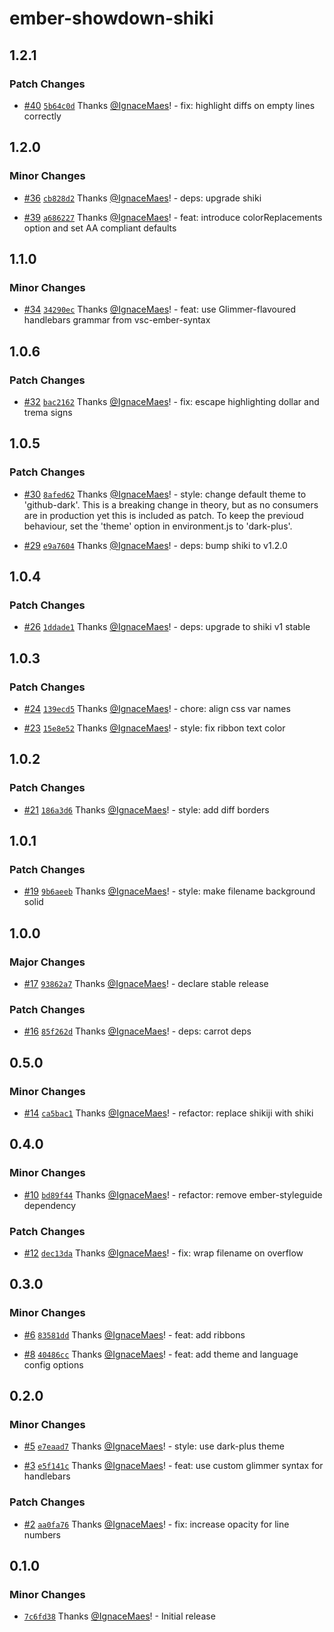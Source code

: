 # ember-showdown-shiki

## 1.2.1

### Patch Changes

- [#40](https://github.com/IgnaceMaes/ember-showdown-shiki/pull/40) [`5b64c0d`](https://github.com/IgnaceMaes/ember-showdown-shiki/commit/5b64c0da3294bf2b97c72c7a4346fecae7b3d707) Thanks [@IgnaceMaes](https://github.com/IgnaceMaes)! - fix: highlight diffs on empty lines correctly

## 1.2.0

### Minor Changes

- [#36](https://github.com/IgnaceMaes/ember-showdown-shiki/pull/36) [`cb828d2`](https://github.com/IgnaceMaes/ember-showdown-shiki/commit/cb828d2ebce7242f57f33ab1d344e7d7051d9496) Thanks [@IgnaceMaes](https://github.com/IgnaceMaes)! - deps: upgrade shiki

- [#39](https://github.com/IgnaceMaes/ember-showdown-shiki/pull/39) [`a686227`](https://github.com/IgnaceMaes/ember-showdown-shiki/commit/a686227aefbc69ee05a1f678973073e517397b84) Thanks [@IgnaceMaes](https://github.com/IgnaceMaes)! - feat: introduce colorReplacements option and set AA compliant defaults

## 1.1.0

### Minor Changes

- [#34](https://github.com/IgnaceMaes/ember-showdown-shiki/pull/34) [`34290ec`](https://github.com/IgnaceMaes/ember-showdown-shiki/commit/34290ec37a9158c6794b7e4fb2a371af2aae83d2) Thanks [@IgnaceMaes](https://github.com/IgnaceMaes)! - feat: use Glimmer-flavoured handlebars grammar from vsc-ember-syntax

## 1.0.6

### Patch Changes

- [#32](https://github.com/IgnaceMaes/ember-showdown-shiki/pull/32) [`bac2162`](https://github.com/IgnaceMaes/ember-showdown-shiki/commit/bac216229b0edcee2fa80d7dea556112e7f7d227) Thanks [@IgnaceMaes](https://github.com/IgnaceMaes)! - fix: escape highlighting dollar and trema signs

## 1.0.5

### Patch Changes

- [#30](https://github.com/IgnaceMaes/ember-showdown-shiki/pull/30) [`8afed62`](https://github.com/IgnaceMaes/ember-showdown-shiki/commit/8afed625c97061caa8381899bbb84c4aa6df36c2) Thanks [@IgnaceMaes](https://github.com/IgnaceMaes)! - style: change default theme to 'github-dark'. This is a breaking change in theory, but as no consumers are in production yet this is included as patch. To keep the previoud behaviour, set the 'theme' option in environment.js to 'dark-plus'.

- [#29](https://github.com/IgnaceMaes/ember-showdown-shiki/pull/29) [`e9a7604`](https://github.com/IgnaceMaes/ember-showdown-shiki/commit/e9a7604501b34eb677013f5aad1a73441fd32ac2) Thanks [@IgnaceMaes](https://github.com/IgnaceMaes)! - deps: bump shiki to v1.2.0

## 1.0.4

### Patch Changes

- [#26](https://github.com/IgnaceMaes/ember-showdown-shiki/pull/26) [`1ddade1`](https://github.com/IgnaceMaes/ember-showdown-shiki/commit/1ddade124781304713417a60e04889c67f095c15) Thanks [@IgnaceMaes](https://github.com/IgnaceMaes)! - deps: upgrade to shiki v1 stable

## 1.0.3

### Patch Changes

- [#24](https://github.com/IgnaceMaes/ember-showdown-shiki/pull/24) [`139ecd5`](https://github.com/IgnaceMaes/ember-showdown-shiki/commit/139ecd54f7581256fd95395f97e04f6c1f524a2f) Thanks [@IgnaceMaes](https://github.com/IgnaceMaes)! - chore: align css var names

- [#23](https://github.com/IgnaceMaes/ember-showdown-shiki/pull/23) [`15e8e52`](https://github.com/IgnaceMaes/ember-showdown-shiki/commit/15e8e52a7c67def56345dd946ca60722c2b542ab) Thanks [@IgnaceMaes](https://github.com/IgnaceMaes)! - style: fix ribbon text color

## 1.0.2

### Patch Changes

- [#21](https://github.com/IgnaceMaes/ember-showdown-shiki/pull/21) [`186a3d6`](https://github.com/IgnaceMaes/ember-showdown-shiki/commit/186a3d63180854b7a07a58b523116b73f63bf388) Thanks [@IgnaceMaes](https://github.com/IgnaceMaes)! - style: add diff borders

## 1.0.1

### Patch Changes

- [#19](https://github.com/IgnaceMaes/ember-showdown-shiki/pull/19) [`9b6aeeb`](https://github.com/IgnaceMaes/ember-showdown-shiki/commit/9b6aeebab13a350d45cb6c5b96f12c4efc07ebc5) Thanks [@IgnaceMaes](https://github.com/IgnaceMaes)! - style: make filename background solid

## 1.0.0

### Major Changes

- [#17](https://github.com/IgnaceMaes/ember-showdown-shiki/pull/17) [`93862a7`](https://github.com/IgnaceMaes/ember-showdown-shiki/commit/93862a77232876b58b9ba805ca240990ec1591d5) Thanks [@IgnaceMaes](https://github.com/IgnaceMaes)! - declare stable release

### Patch Changes

- [#16](https://github.com/IgnaceMaes/ember-showdown-shiki/pull/16) [`85f262d`](https://github.com/IgnaceMaes/ember-showdown-shiki/commit/85f262de0b07d8b3dcb5714ab93d4909f2781673) Thanks [@IgnaceMaes](https://github.com/IgnaceMaes)! - deps: carrot deps

## 0.5.0

### Minor Changes

- [#14](https://github.com/IgnaceMaes/ember-showdown-shiki/pull/14) [`ca5bac1`](https://github.com/IgnaceMaes/ember-showdown-shiki/commit/ca5bac11db9b63e71c8fc601cf8c44570989205b) Thanks [@IgnaceMaes](https://github.com/IgnaceMaes)! - refactor: replace shikiji with shiki

## 0.4.0

### Minor Changes

- [#10](https://github.com/IgnaceMaes/ember-showdown-shiki/pull/10) [`bd89f44`](https://github.com/IgnaceMaes/ember-showdown-shiki/commit/bd89f4486b6b1d6ce11d9cafd7e0107a43a020df) Thanks [@IgnaceMaes](https://github.com/IgnaceMaes)! - refactor: remove ember-styleguide dependency

### Patch Changes

- [#12](https://github.com/IgnaceMaes/ember-showdown-shiki/pull/12) [`dec13da`](https://github.com/IgnaceMaes/ember-showdown-shiki/commit/dec13daa20b0e8917e0d935607f8c8457fcf3b85) Thanks [@IgnaceMaes](https://github.com/IgnaceMaes)! - fix: wrap filename on overflow

## 0.3.0

### Minor Changes

- [#6](https://github.com/IgnaceMaes/ember-showdown-shiki/pull/6) [`83581dd`](https://github.com/IgnaceMaes/ember-showdown-shiki/commit/83581dde5c0dd20d60e3badb1c51415535fab07e) Thanks [@IgnaceMaes](https://github.com/IgnaceMaes)! - feat: add ribbons

- [#8](https://github.com/IgnaceMaes/ember-showdown-shiki/pull/8) [`40486cc`](https://github.com/IgnaceMaes/ember-showdown-shiki/commit/40486ccf6f9a64afbd998a6cb421732827f6a628) Thanks [@IgnaceMaes](https://github.com/IgnaceMaes)! - feat: add theme and language config options

## 0.2.0

### Minor Changes

- [#5](https://github.com/IgnaceMaes/ember-showdown-shiki/pull/5) [`e7eaad7`](https://github.com/IgnaceMaes/ember-showdown-shiki/commit/e7eaad7c37d32cda1f61572629ad538f5eb9c9a7) Thanks [@IgnaceMaes](https://github.com/IgnaceMaes)! - style: use dark-plus theme

- [#3](https://github.com/IgnaceMaes/ember-showdown-shiki/pull/3) [`e5f141c`](https://github.com/IgnaceMaes/ember-showdown-shiki/commit/e5f141c628d51b2b6dc6d946407a5e9cecf164cd) Thanks [@IgnaceMaes](https://github.com/IgnaceMaes)! - feat: use custom glimmer syntax for handlebars

### Patch Changes

- [#2](https://github.com/IgnaceMaes/ember-showdown-shiki/pull/2) [`aa0fa76`](https://github.com/IgnaceMaes/ember-showdown-shiki/commit/aa0fa76cbe0d0ce778d0c1b75c48cbac821a00df) Thanks [@IgnaceMaes](https://github.com/IgnaceMaes)! - fix: increase opacity for line numbers

## 0.1.0

### Minor Changes

- [`7c6fd38`](https://github.com/IgnaceMaes/ember-showdown-shiki/commit/7c6fd386dc61a3163f8805e3a550dc932063491a) Thanks [@IgnaceMaes](https://github.com/IgnaceMaes)! - Initial release
